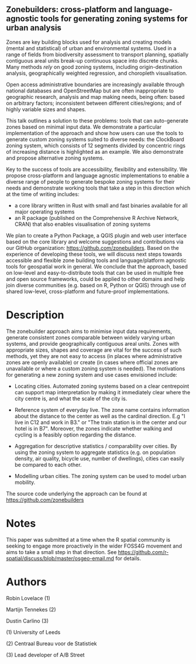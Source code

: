 <!-- Brief: https://callforpapers.2021.foss4g.org/foss4g-2021-academic/ -->

## Zonebuilders: cross-platform and language-agnostic tools for generating zoning systems for urban analysis

Zones are key building blocks used for analysis and creating models (mental and statistical) of urban and environmental systems.
Used in a range of fields from biodiversity assessment to transport planning, spatially contiguous areal units break-up continuous space into discrete chunks.
Many methods *rely* on good zoning systems, including origin-destination analysis, geographically weighted regression, and choropleth visualisation.

Open access administrative boundaries are increasingly available through national databases and OpenStreetMap but are often inappropriate to geographic research, analysis and map making needs, being often: based on arbitrary factors; inconsistent between different cities/regions; and of highly variable sizes and shapes.

This talk outlines a solution to these problems: tools that can auto-generate zones based on minimal input data.
We demonstrate a particular implementation of the approach and show how users can use the tools to generate custom zoning systems suited to diverse needs: the ClockBoard zoning system, which consists of 12 segments divided by concentric rings of increasing distance is highlighted as an example.
We also demonstrate and propose alternative zoning systems.

Key to the success of tools are accessibility, flexibility and extensibility.
We propose cross-platform and language agnostic implementations to enable a diverse range of people to generate bespoke zoning systems for their needs and demonstrate working tools that take a step in this direction which at the time of writing includes:

-   a core library written in Rust with small and fast binaries available for all major operating systems
-   an R package (published on the Comprehensive R Archive Network, CRAN) that also enables visualisation of zoning systems

We plan to create a Python Package, a QGIS plugin and web user interface based on the core library and welcome suggestions and contributions via our GitHub organization: <https://github.com/zonebuilders>.
Based on the experience of developing these tools, we will discuss next steps towards accessible and flexible zone building tools and language/platform agnostic tools for geospatial work in general.
We conclude that the approach, based on low-level and easy-to-distribute tools that can be used in multiple free and open source frameworks, could be applied to other domains and help join diverse communities (e.g. based on R, Python or QGIS) through use of shared low-level, cross-platform and future-proof implementations.

# Description

The zonebuilder approach aims to minimise input data requirements, generate consistent zones comparable between widely varying urban systems, and provide geographically contiguous areal units.
Zones with appropriate sizes, shapes and coverage are vital for the success of such methods, yet they are not easy to access (in places where administrative zones are openly available) or create (in cases where official zones are unavailable or where a custom zoning system is needed).
The motivations for generating a new zoning system and use cases envisioned include:

-   Locating cities.
    Automated zoning systems based on a clear centrepoint can support map interpretation by making it immediately clear where the city centre is, and what the scale of the city is.

-   Reference system of everyday live.
    The zone name contains information about the distance to the center as well as the cardinal direction.
    E.g "I live in C12 and work in B3." or "The train station is in the center and our hotel is in B7".
    Moreover, the zones indicate whether walking and cycling is a feasibly option regarding the distance.

-   Aggregation for descriptive statistics / comparability over cities.
    By using the zoning system to aggregate statistics (e.g. on population density, air quality, bicycle use, number of dwellings), cities can easily be compared to each other.

-   Modelling urban cities.
    The zoning system can be used to model urban mobility.

The source code underlying the approach can be found at <https://github.com/zonebuilders>

# Notes

This paper was submitted at a time when the R spatial community is seeking to engage more proactively in the wider FOSS4G movement and aims to take a small step in that direction. See <https://github.com/r-spatial/discuss/blob/master/osgeo-email.md> for details.

# Authors

Robin Lovelace (1)

Martijn Tennekes (2)

Dustin Carlino (3)

(1) University of Leeds

(2) Centraal Bureau voor de Statistiek

(3) Lead developer of A/B Street

